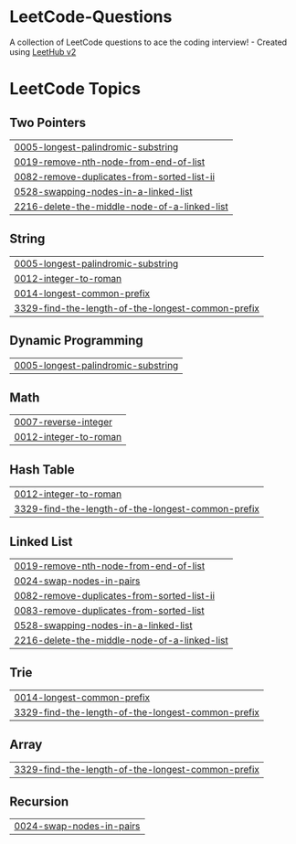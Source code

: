# LeetCode-Questions
A collection of LeetCode questions to ace the coding interview! - Created using [LeetHub v2](https://github.com/arunbhardwaj/LeetHub-2.0)

<!---LeetCode Topics Start-->
# LeetCode Topics
## Two Pointers
|  |
| ------- |
| [0005-longest-palindromic-substring](https://github.com/sohel-sk/LeetCode-Questions/tree/master/0005-longest-palindromic-substring) |
| [0019-remove-nth-node-from-end-of-list](https://github.com/sohel-sk/LeetCode-Questions/tree/master/0019-remove-nth-node-from-end-of-list) |
| [0082-remove-duplicates-from-sorted-list-ii](https://github.com/sohel-sk/LeetCode-Questions/tree/master/0082-remove-duplicates-from-sorted-list-ii) |
| [0528-swapping-nodes-in-a-linked-list](https://github.com/sohel-sk/LeetCode-Questions/tree/master/0528-swapping-nodes-in-a-linked-list) |
| [2216-delete-the-middle-node-of-a-linked-list](https://github.com/sohel-sk/LeetCode-Questions/tree/master/2216-delete-the-middle-node-of-a-linked-list) |
## String
|  |
| ------- |
| [0005-longest-palindromic-substring](https://github.com/sohel-sk/LeetCode-Questions/tree/master/0005-longest-palindromic-substring) |
| [0012-integer-to-roman](https://github.com/sohel-sk/LeetCode-Questions/tree/master/0012-integer-to-roman) |
| [0014-longest-common-prefix](https://github.com/sohel-sk/LeetCode-Questions/tree/master/0014-longest-common-prefix) |
| [3329-find-the-length-of-the-longest-common-prefix](https://github.com/sohel-sk/LeetCode-Questions/tree/master/3329-find-the-length-of-the-longest-common-prefix) |
## Dynamic Programming
|  |
| ------- |
| [0005-longest-palindromic-substring](https://github.com/sohel-sk/LeetCode-Questions/tree/master/0005-longest-palindromic-substring) |
## Math
|  |
| ------- |
| [0007-reverse-integer](https://github.com/sohel-sk/LeetCode-Questions/tree/master/0007-reverse-integer) |
| [0012-integer-to-roman](https://github.com/sohel-sk/LeetCode-Questions/tree/master/0012-integer-to-roman) |
## Hash Table
|  |
| ------- |
| [0012-integer-to-roman](https://github.com/sohel-sk/LeetCode-Questions/tree/master/0012-integer-to-roman) |
| [3329-find-the-length-of-the-longest-common-prefix](https://github.com/sohel-sk/LeetCode-Questions/tree/master/3329-find-the-length-of-the-longest-common-prefix) |
## Linked List
|  |
| ------- |
| [0019-remove-nth-node-from-end-of-list](https://github.com/sohel-sk/LeetCode-Questions/tree/master/0019-remove-nth-node-from-end-of-list) |
| [0024-swap-nodes-in-pairs](https://github.com/sohel-sk/LeetCode-Questions/tree/master/0024-swap-nodes-in-pairs) |
| [0082-remove-duplicates-from-sorted-list-ii](https://github.com/sohel-sk/LeetCode-Questions/tree/master/0082-remove-duplicates-from-sorted-list-ii) |
| [0083-remove-duplicates-from-sorted-list](https://github.com/sohel-sk/LeetCode-Questions/tree/master/0083-remove-duplicates-from-sorted-list) |
| [0528-swapping-nodes-in-a-linked-list](https://github.com/sohel-sk/LeetCode-Questions/tree/master/0528-swapping-nodes-in-a-linked-list) |
| [2216-delete-the-middle-node-of-a-linked-list](https://github.com/sohel-sk/LeetCode-Questions/tree/master/2216-delete-the-middle-node-of-a-linked-list) |
## Trie
|  |
| ------- |
| [0014-longest-common-prefix](https://github.com/sohel-sk/LeetCode-Questions/tree/master/0014-longest-common-prefix) |
| [3329-find-the-length-of-the-longest-common-prefix](https://github.com/sohel-sk/LeetCode-Questions/tree/master/3329-find-the-length-of-the-longest-common-prefix) |
## Array
|  |
| ------- |
| [3329-find-the-length-of-the-longest-common-prefix](https://github.com/sohel-sk/LeetCode-Questions/tree/master/3329-find-the-length-of-the-longest-common-prefix) |
## Recursion
|  |
| ------- |
| [0024-swap-nodes-in-pairs](https://github.com/sohel-sk/LeetCode-Questions/tree/master/0024-swap-nodes-in-pairs) |
<!---LeetCode Topics End-->